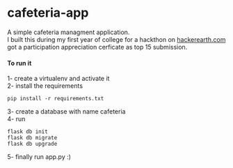 # cafeteria-app
A simple cafeteria managment application.  
I built this during my first year of college for a hackthon on [hackerearth.com](https://www.hackerearth.com/) got a participation appreciation cerficate as top 15 submission.

#### To run it
1- create a virtualenv and activate it  
2- install the requirements 
``` 
pip install -r requirements.txt
```  
3- create a database with name cafeteria  
4- run 
```
flask db init
flask db migrate 
flask db upgrade
```  
5- finally run app.py :)


